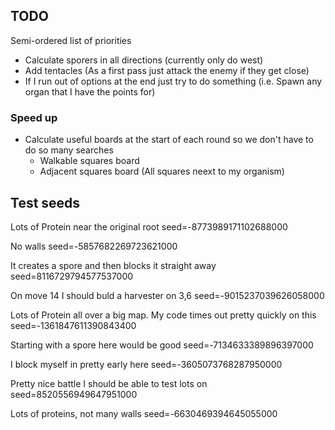 ## TODO

Semi-ordered list of priorities

- Calculate sporers in all directions (currently only do west)
- Add tentacles (As a first pass just attack the enemy if they get close)
- If I run out of options at the end just try to do something (i.e. Spawn any organ that I have the points for)

### Speed up

- Calculate useful boards at the start of each round so we don't have to do so many searches
  - Walkable squares board
  - Adjacent squares board (All squares neext to my organism)

## Test seeds

Lots of Protein near the original root 
seed=-8773989171102688000

No walls
seed=-5857682269723621000

It creates a spore and then blocks it straight away
seed=8116729794577537000

On move 14 I should buld a harvester on 3,6
seed=-9015237039626058000

Lots of Protein all over a big map. My code times out pretty quickly on this
seed=-1361847611390843400

Starting with a spore here would be good
seed=-7134633389896397000

I block myself in pretty early here
seed=-3605073768287950000

Pretty nice battle I should be able to test lots on
seed=8520556949647951000

Lots of proteins, not many walls
seed=-6630469394645055000

